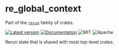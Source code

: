 # re_global_context

Part of the [`rerun`](https://github.com/rerun-io/rerun) family of crates.

[![Latest version](https://img.shields.io/crates/v/re_global_context.svg)](https://crates.io/crates/viewer/re_global_context?speculative-link)
[![Documentation](https://docs.rs/re_global_context/badge.svg)](https://docs.rs/re_global_context?speculative-link)
![MIT](https://img.shields.io/badge/license-MIT-blue.svg)
![Apache](https://img.shields.io/badge/license-Apache-blue.svg)

Rerun state that is shared with most top-level crates.

